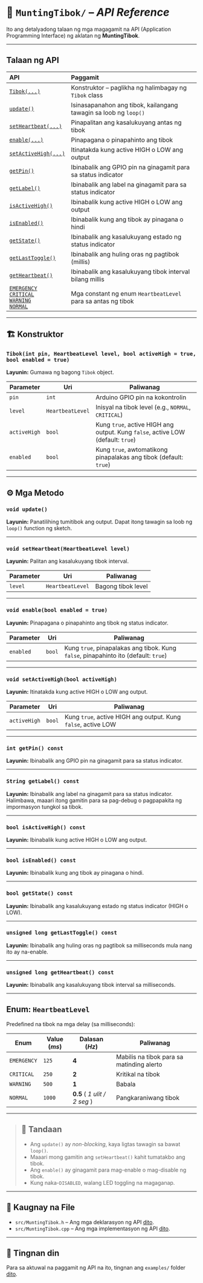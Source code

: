 # 📘 `MuntingTibok/` – *API Reference*

Ito ang detalyadong talaan ng mga magagamit na API (Application Programming Interface) ng aklatan ng **MuntingTibok**.

---

## Talaan ng API

<center>

| API                               | Paggamit                                                              |
| :--                               | :--                                                                   |
| [`Tibok(...)`](#tibokint-pin-heartbeatlevel-level) | Konstruktor – paglikha ng halimbagay ng `Tibok` class                    |
| [`update()`](#void-update)         | Isinasapanahon ang tibok, kailangang tawagin sa loob ng `loop()`        |
| [`setHeartbeat(...)`](#void-setheartbeatheartbeatlevel-level) | Pinapalitan ang kasalukuyang antas ng tibok                            |
| [`enable(...)`](#void-enablebool-enabled)       | Pinapagana o pinapahinto ang tibok                                     |
| [`setActiveHigh(...)`](#void-setactivehighbool-activehigh)    | Itinatakda kung active HIGH o LOW ang output                            |
| [`getPin()`](#int-getpin-const)    | Ibinabalik ang GPIO pin na ginagamit para sa status indicator          |
| [`getLabel()`](#string-getlabel-const) | Ibinabalik ang label na ginagamit para sa status indicator             |
| [`isActiveHigh()`](#bool-isactivehigh-const) | Ibinabalik kung active HIGH o LOW ang output                           |
| [`isEnabled()`](#bool-isenabled-const) | Ibinabalik kung ang tibok ay pinagana o hindi                          |
| [`getState()`](#bool-getstate-const) | Ibinabalik ang kasalukuyang estado ng status indicator                 |
| [`getLastToggle()`](#unsigned-long-getlasttoggle-const) | Ibinabalik ang huling oras ng pagtibok (millis)                         |
| [`getHeartbeat()`](#unsigned-long-getheartbeat-const) | Ibinabalik ang kasalukuyang tibok interval bilang millis               |
| [`EMERGENCY`](#enum-heartbeatlevel) <br> [`CRITICAL`](#enum-heartbeatlevel) <br> [`WARNING`](#enum-heartbeatlevel) <br> [`NORMAL`](#enum-heartbeatlevel) | Mga constant ng enum `HeartbeatLevel` para sa antas ng tibok |

</center>

---

## 🏗️ Konstruktor

### `Tibok(int pin, HeartbeatLevel level, bool activeHigh = true, bool enabled = true)`

**Layunin:** Gumawa ng bagong `Tibok` object.

<center>

| Parameter | Uri | Paliwanag |
|----------|-----|-----------|
| `pin` | `int` | Arduino GPIO pin na kokontrolin |
| `level` | `HeartbeatLevel` | Inisyal na tibok level (e.g., `NORMAL`, `CRITICAL`) |
| `activeHigh` | `bool` | Kung `true`, active HIGH ang output. Kung `false`, active LOW (default: `true`) |
| `enabled` | `bool` | Kung `true`, awtomatikong pinapalakas ang tibok (default: `true`) |

</center>

---

## ⚙️ Mga Metodo

### `void update()`

**Layunin:** Panatilihing tumitibok ang output. Dapat itong tawagin sa loob ng `loop()` function ng sketch.

---

### `void setHeartbeat(HeartbeatLevel level)`

**Layunin:** Palitan ang kasalukuyang tibok interval.

<center>

| Parameter | Uri | Paliwanag |
|----------|-----|-----------|
| `level` | `HeartbeatLevel` | Bagong tibok level | 

</center>

---

### `void enable(bool enabled = true)`

**Layunin:** Pinapagana o pinapahinto ang tibok ng status indicator.

<center>

| Parameter | Uri | Paliwanag |
|----------|-----|-----------|
| `enabled` | `bool` | Kung `true`, pinapalakas ang tibok. Kung `false`, pinapahinto ito (default: `true`) |

</center>

---

### `void setActiveHigh(bool activeHigh)`

**Layunin:** Itinatakda kung active HIGH o LOW ang output.

<center>

| Parameter | Uri | Paliwanag |
|----------|-----|-----------|
| `activeHigh` | `bool` | Kung `true`, active HIGH ang output. Kung `false`, active LOW |

</center>

---

### `int getPin() const`

**Layunin:** Ibinabalik ang GPIO pin na ginagamit para sa status indicator.

---

### `String getLabel() const`

**Layunin:** Ibinabalik ang label na ginagamit para sa status indicator. Halimbawa, maaari itong gamitin para sa pag-debug o pagpapakita ng impormasyon tungkol sa tibok.

---

### `bool isActiveHigh() const`

**Layunin:** Ibinabalik kung active HIGH o LOW ang output.

---

### `bool isEnabled() const`

**Layunin:** Ibinabalik kung ang tibok ay pinagana o hindi.

---

### `bool getState() const`

**Layunin:** Ibinabalik ang kasalukuyang estado ng status indicator (HIGH o LOW).

---

### `unsigned long getLastToggle() const`

**Layunin:** Ibinabalik ang huling oras ng pagtibok sa milliseconds mula nang ito ay na-enable.

---

### `unsigned long getHeartbeat() const`

**Layunin:** Ibinabalik ang kasalukuyang tibok interval sa milliseconds.

---

## Enum: `HeartbeatLevel`

Predefined na tibok na mga delay (sa milliseconds):

<center>

| Enum | Value (*ms*) | Dalasan (*Hz*) | Paliwanag |
|------|-------|---------|-----------|
| `EMERGENCY` | `125` | **4** | Mabilis na tibok para sa matinding alerto |
| `CRITICAL` | `250` | **2** | Kritikal na tibok |
| `WARNING` | `500` | **1** | Babala |
| `NORMAL` | `1000` | **0.5** ( *1 ulit / 2 seg* ) | Pangkaraniwang tibok |

</center>

---

> ## 📝 Tandaan
>
> - Ang `update()` ay *non-blocking*, kaya ligtas tawagin sa bawat `loop()`.
> - Maaari mong gamitin ang `setHeartbeat()` kahit tumatakbo ang tibok.
> - Ang `enable()` ay ginagamit para mag-enable o mag-disable ng tibok.
> - Kung naka-`DISABLED`, walang LED toggling na magaganap.

---

## 📂 Kaugnay na File

- `src/MuntingTibok.h` – Ang mga deklarasyon ng API [dito](../src/MuntingTibok.h).
- `src/MuntingTibok.cpp` – Ang mga implementasyon ng API [dito](../src/MuntingTibok.cpp).

---

## 🧪 Tingnan din

Para sa aktuwal na paggamit ng API na ito, tingnan ang `examples/` folder [dito](../examples/).
